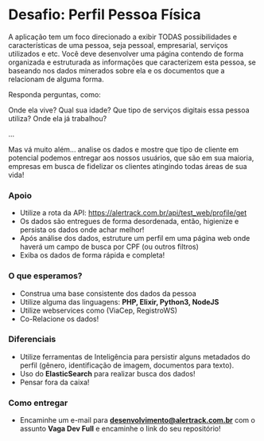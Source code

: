 # Desafio: Perfil Pessoa Física

A aplicação tem um foco direcionado a exibir TODAS possibilidades e características de uma pessoa, seja pessoal, empresarial, serviços utilizados e etc. Você deve desenvolver uma página contendo de forma organizada e estruturada as informações que caracterizem esta pessoa, se baseando nos dados minerados sobre ela e os documentos que a relacionam de alguma forma.

Responda perguntas, como:

Onde ela vive?
Qual sua idade?
Que tipo de serviços digitais essa pessoa utiliza?
Onde ela já trabalhou?

...


Mas vá muito além... analise os dados e mostre que tipo de cliente em potencial podemos entregar aos nossos usuários, que são em sua maioria, empresas em busca de fidelizar os clientes atingindo todas áreas de sua vida!

### Apoio 

- Utilize a rota da API: https://alertrack.com.br/api/test_web/profile/get
- Os dados são entregues de forma desordenada, então, higienize e persista os dados onde achar melhor!
- Após análise dos dados, estruture um perfil em uma página web onde haverá um campo de busca por CPF (ou outros filtros)
- Exiba os dados de forma rápida e completa!

### O que esperamos?

- Construa uma base consistente dos dados da pessoa
- Utilize alguma das linguagens: **PHP, Elixir, Python3, NodeJS**
- Utilize webservices como (ViaCep, RegistroWS)
- Co-Relacione os dados!

### Diferenciais

- Utilize ferramentas de Inteligência para persistir alguns metadados do perfil (gênero, identificação de imagem, documentos para texto).
- Uso do **ElasticSearch** para realizar busca dos dados!
- Pensar fora da caixa!

### Como entregar

* Encaminhe um e-mail para **desenvolvimento@alertrack.com.br** com o assunto **Vaga Dev Full** e encaminhe o link do seu repositório!

